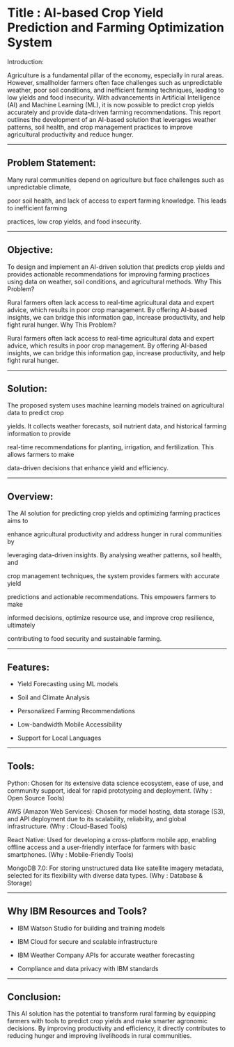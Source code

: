 #  Title : AI-based Crop Yield Prediction and Farming Optimization System

Introduction:

Agriculture is a fundamental pillar of the economy, especially in rural areas. However, smallholder farmers often face challenges such as unpredictable weather, poor soil conditions, and inefficient farming techniques, leading to low yields and food insecurity. With advancements in Artificial Intelligence (AI) and Machine Learning (ML), it is now possible to predict crop yields accurately and provide data-driven farming recommendations. This report outlines the development of an AI-based solution that leverages weather patterns, soil health, and crop management practices to improve agricultural productivity and reduce hunger.

---

## Problem Statement:

Many rural communities depend on agriculture but face challenges such as unpredictable climate, 

poor soil health, and lack of access to expert farming knowledge. This leads to inefficient farming 

practices, low crop yields, and food insecurity. 

---

## Objective:

To design and implement an AI-driven solution that predicts crop yields and provides actionable recommendations for improving farming practices using data on weather, soil conditions, and agricultural methods.
Why This Problem?

Rural farmers often lack access to real-time agricultural data and expert advice, which results in poor crop management. By offering AI-based insights, we can bridge this information gap, increase productivity, and help fight rural hunger.
Why This Problem?

Rural farmers often lack access to real-time agricultural data and expert advice, which results in poor crop management. By offering AI-based insights, we can bridge this information gap, increase productivity, and help fight rural hunger.

---

## Solution:

The proposed system uses machine learning models trained on agricultural data to predict crop 

yields. It collects weather forecasts, soil nutrient data, and historical farming information to provide 

real-time recommendations for planting, irrigation, and fertilization. This allows farmers to make 

data-driven decisions that enhance yield and efficiency.

---

## Overview:

The AI solution for predicting crop yields and optimizing farming practices aims to 

enhance agricultural productivity and address hunger in rural communities by 

leveraging data-driven insights. By analysing weather patterns, soil health, and 

crop management techniques, the system provides farmers with accurate yield 

predictions and actionable recommendations. This empowers farmers to make 

informed decisions, optimize resource use, and improve crop resilience, ultimately 

contributing to food security and sustainable farming.

---

## Features:

- Yield Forecasting using ML models

- Soil and Climate Analysis

- Personalized Farming Recommendations

- Low-bandwidth Mobile Accessibility

- Support for Local Languages

---

## Tools:
Python: Chosen for its extensive data science ecosystem, ease of use, and community support, ideal for rapid prototyping and deployment. (Why : Open Source Tools)

AWS (Amazon Web Services): Chosen for model hosting, data storage (S3), and API deployment due to its scalability, reliability, and global infrastructure. (Why : Cloud-Based Tools)

React Native: Used for developing a cross-platform mobile app, enabling offline access and a user-friendly interface for farmers with basic smartphones. (Why : Mobile-Friendly Tools)

MongoDB 7.0: For storing unstructured data like satellite imagery metadata, selected for its flexibility with diverse data types. (Why : Database & Storage)

---

## Why IBM Resources and Tools?

- IBM Watson Studio for building and training models

- IBM Cloud for secure and scalable infrastructure

- IBM Weather Company APIs for accurate weather forecasting

- Compliance and data privacy with IBM standards

---

## Conclusion:

This AI solution has the potential to transform rural farming by equipping farmers with tools to predict crop yields and make smarter agronomic decisions. By improving productivity and efficiency, it directly contributes to reducing hunger and improving livelihoods in rural communities.
